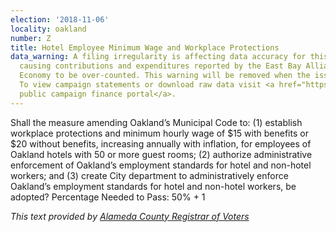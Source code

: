 ```yaml
---
election: '2018-11-06'
locality: oakland
number: Z
title: Hotel Employee Minimum Wage and Workplace Protections
data_warning: A filing irregularity is affecting data accuracy for this measure and
  causing contributions and expenditures reported by the East Bay Alliance for a Sustainable
  Economy to be over-counted. This warning will be removed when the issue is corrected.
  To view campaign statements or download raw data visit <a href="https://public.netfile.com/pub2/Default.aspx?aid=COAK">Oakland’s
  public campaign finance portal</a>.
---
```

Shall  the  measure  amending  Oakland’s  Municipal  Code  to:  (1)  establish  workplace  protections  and  minimum  hourly wage of $15 with benefits or $20 without benefits, increasing annually with inflation, for employees of Oakland  hotels  with  50  or  more  guest  rooms;  (2)  authorize  administrative  enforcement  of  Oakland’s  employment  standards  for  hotel  and  non-hotel  workers;  and  (3)  create  City  department  to  administratively  enforce Oakland’s employment standards for hotel and non-hotel workers, be adopted? Percentage Needed to Pass: 50% + 1

_This text provided by [Alameda County Registrar of Voters](https://www.acvote.org/election-information/elections?id=236#)_
